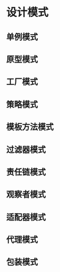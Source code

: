 # 设计模式

## 单例模式

## 原型模式

## 工厂模式

## 策略模式

## 模板方法模式

## 过滤器模式

## 责任链模式

## 观察者模式

## 适配器模式

## 代理模式

## 包装模式